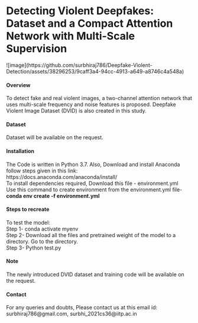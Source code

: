 <h1>Detecting Violent Deepfakes: Dataset and a Compact Attention Network with Multi-Scale
Supervision</h1>
![image](https://github.com/surbhiraj786/Deepfake-Violent-Detection/assets/38296253/9caff3a4-94cc-4913-a649-a8746c4a548a)


<h4> Overview </h4>
To detect fake and real violent images, a two-channel attention network that uses multi-scale frequency and noise features is proposed. Deepfake Violent Image Dataset (DVID) is also created in this study.

<h4> Dataset </h4>
Dataset will be available on the request.
                                                           
                                                                                       
<h4> Installation  </h4>
The Code is written in Python 3.7. Also, Download and install Anaconda follow steps given in this link:<br>
      https://docs.anaconda.com/anaconda/install/ <br>
To install dependencies required, Download this file - environment.yml <br>
Use this command to create environment from the environment.yml file- <br><b>conda env create -f environment.yml</b>

 <h4> Steps to recreate </h4>
 To test the model:<br>
 Step 1- conda activate myenv<br>
 Step 2- Download all the files and pretrained weight of the model to a directory. Go to the directory.<br> 
 Step 3- Python test.py<br>
 
<h4> Note </h4>
 The newly introduced DVID dataset and training code will be available on the request.
<h4> Contact </h4>
For any queries and doubts, Please contact us at this email id: surbhiraj786@gmail.com, surbhi_2021cs36@iitp.ac.in
 
